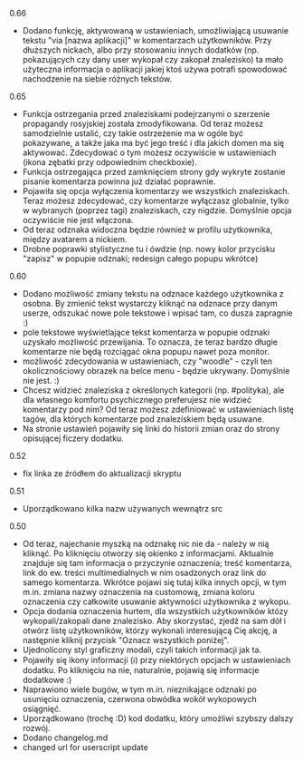 0.66
* Dodano funkcję, aktywowaną w ustawieniach, umożliwiającą usuwanie tekstu "via [nazwa aplikacji]" w komentarzach użytkowników. Przy dłuższych nickach, albo przy stosowaniu innych dodatków (np. pokazujących czy dany user wykopał czy zakopał znalezisko) ta mało użyteczna informacja o aplikacji jakiej ktoś używa potrafi spowodować nachodzenie na siebie różnych tekstów.

0.65
* Funkcja ostrzegania przed znaleziskami podejrzanymi o szerzenie propagandy rosyjskiej została zmodyfikowana. Od teraz możesz samodzielnie ustalić, czy takie ostrzeżenie ma w ogóle być pokazywane, a także jaka ma być jego treść i dla jakich domen ma się aktywować. Zdecydować o tym możesz oczywiście w ustawieniach (ikona zębatki przy odpowiednim checkboxie).
* Funkcja ostrzegająca przed zamknięciem strony gdy wykryte zostanie pisanie komentarza powinna już działać poprawnie.
* Pojawiła się opcja wyłączenia komentarzy we wszystkich znaleziskach. Teraz możesz zdecydować, czy komentarze wyłączasz globalnie, tylko w wybranych (poprzez tagi) znaleziskach, czy nigdzie. Domyślnie opcja oczywiście nie jest włączona.
* Od teraz odznaka widoczna będzie również w profilu użytkownika, między avatarem a nickiem.
* Drobne poprawki stylistyczne tu i ówdzie (np. nowy kolor przycisku "zapisz" w popupie odznaki; redesign całego popupu wkrótce)

0.60
* Dodano możliwość zmiany tekstu na odznace każdego użytkownika z osobna. By zmienić tekst wystarczy kliknąć na odznace przy danym userze, odszukać nowe pole tekstowe i wpisać tam, co dusza zapragnie :)
* pole tekstowe wyświetlające tekst komentarza w popupie odznaki uzyskało możliwość przewijania. To oznacza, że teraz bardzo długie komentarze nie będą rozciągać okna popupu nawet poza monitor.
* możliwość zdecydowania w ustawieniach, czy "woodle" - czyli ten okolicznościowy obrazek na belce menu - będzie ukrywany. Domyślnie nie jest. :)
* Chcesz widzieć znaleziska z określonych kategorii (np. #polityka), ale dla własnego komfortu psychicznego preferujesz nie widzieć komentarzy pod nim? Od teraz możesz zdefiniować w ustawieniach listę tagów, dla których komentarze pod znaleziskiem będą usuwane.
* Na stronie ustawień pojawiły się linki do historii zmian oraz do strony opisującej ficzery dodatku.

0.52
* fix linka ze źródłem do aktualizacji skryptu

0.51
* Uporządkowano kilka nazw używanych wewnątrz src

0.50
* Od teraz, najechanie myszką na odznakę nic nie da - należy w nią kliknąć. Po kliknięciu otworzy się okienko z informacjami. Aktualnie znajduje się tam informacja o przyczynie oznaczenia; treść komentarza, link do ew. treści multimedialnych w nim osadzonych oraz link do samego komentarza. Wkrótce pojawi się tutaj kilka innych opcji, w tym m.in. zmiana nazwy oznaczenia na customową, zmiana koloru oznaczenia czy całkowite usuwanie aktywności użytkownika z wykopu.
* Opcja dodania oznaczenia hurtem, dla wszystkich użytkowników któzy wykopali/zakopali dane znalezisko. Aby skorzystać, zjedź na sam dół i otwórz listę użytkowników, którzy wykonali interesującą Cię akcję, a następnie kliknij przycisk "Oznacz wszystkich poniżej".
* Ujednolicony styl graficzny modali, czyli takich informacji jak ta.
* Pojawiły się ikony informacji (ℹ) przy niektórych opcjach w ustawieniach dodatku. Po kliknięciu na nie, naturalnie, pojawią się informacje dodatkowe :)
* Naprawiono wiele bugów, w tym m.in. nieznikające odznaki po usunięciu oznaczenia, czerwona obwódka wokół wykopowych osiągnięć.
* Uporządkowano (trochę :D) kod dodatku, który umożliwi szybszy dalszy rozwój.
* Dodano changelog.md
* changed url for userscript update